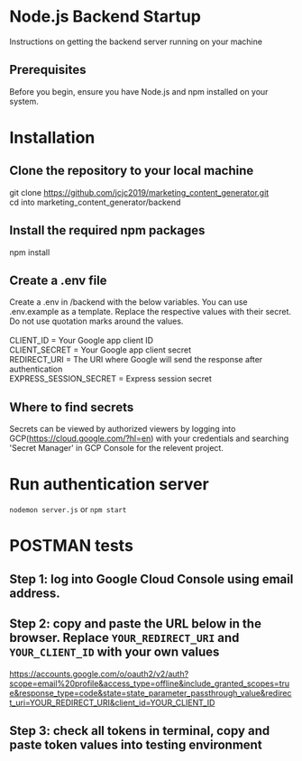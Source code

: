 # Node.js Backend Startup

Instructions on getting the backend server running on your machine

## Prerequisites

Before you begin, ensure you have Node.js and npm installed on your system.

# Installation

## Clone the repository to your local machine

git clone https://github.com/jcjc2019/marketing_content_generator.git <br />
cd into marketing_content_generator/backend

## Install the required npm packages

npm install

## Create a .env file

Create a .env in /backend with the below variables. You can use .env.example as a template. Replace the respective values with their secret. Do not use quotation marks around the values. <br />
<br />
CLIENT_ID = Your Google app client ID <br />
CLIENT_SECRET = Your Google app client secret <br />
REDIRECT_URI = The URI where Google will send the response after authentication <br />
EXPRESS_SESSION_SECRET = Express session secret <br />

## Where to find secrets

Secrets can be viewed by authorized viewers by logging into GCP(https://cloud.google.com/?hl=en) with your credentials and searching 'Secret Manager' in GCP Console for the relevent project.

# Run authentication server

`nodemon server.js` or `npm start`

# POSTMAN tests

## Step 1: log into Google Cloud Console using email address.

## Step 2: copy and paste the URL below in the browser. Replace `YOUR_REDIRECT_URI` and `YOUR_CLIENT_ID` with your own values

https://accounts.google.com/o/oauth2/v2/auth?scope=email%20profile&access_type=offline&include_granted_scopes=true&response_type=code&state=state_parameter_passthrough_value&redirect_uri=YOUR_REDIRECT_URI&client_id=YOUR_CLIENT_ID

## Step 3: check all tokens in terminal, copy and paste token values into testing environment
